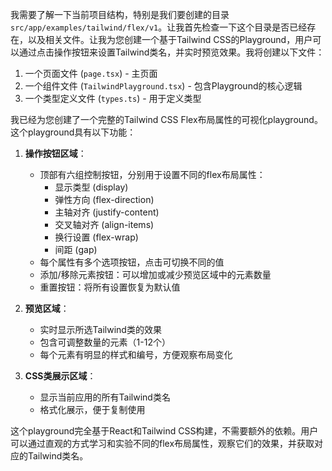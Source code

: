 我需要了解一下当前项目结构，特别是我们要创建的目录 `src/app/examples/tailwind/flex/v1`。让我首先检查一下这个目录是否已经存在，以及相关文件。让我为您创建一个基于Tailwind CSS的Playground，用户可以通过点击操作按钮来设置Tailwind类名，并实时预览效果。我将创建以下文件：

1. 一个页面文件 (`page.tsx`) - 主页面
2. 一个组件文件 (`TailwindPlayground.tsx`) - 包含Playground的核心逻辑
3. 一个类型定义文件 (`types.ts`) - 用于定义类型







我已经为您创建了一个完整的Tailwind CSS Flex布局属性的可视化playground。这个playground具有以下功能：

1. **操作按钮区域**：
    - 顶部有六组控制按钮，分别用于设置不同的flex布局属性：
        - 显示类型 (display)
        - 弹性方向 (flex-direction)
        - 主轴对齐 (justify-content)
        - 交叉轴对齐 (align-items)
        - 换行设置 (flex-wrap)
        - 间距 (gap)
    - 每个属性有多个选项按钮，点击可切换不同的值
    - 添加/移除元素按钮：可以增加或减少预览区域中的元素数量
    - 重置按钮：将所有设置恢复为默认值

2. **预览区域**：
    - 实时显示所选Tailwind类的效果
    - 包含可调整数量的元素（1-12个）
    - 每个元素有明显的样式和编号，方便观察布局变化

3. **CSS类展示区域**：
    - 显示当前应用的所有Tailwind类名
    - 格式化展示，便于复制使用

这个playground完全基于React和Tailwind CSS构建，不需要额外的依赖。用户可以通过直观的方式学习和实验不同的flex布局属性，观察它们的效果，并获取对应的Tailwind类名。